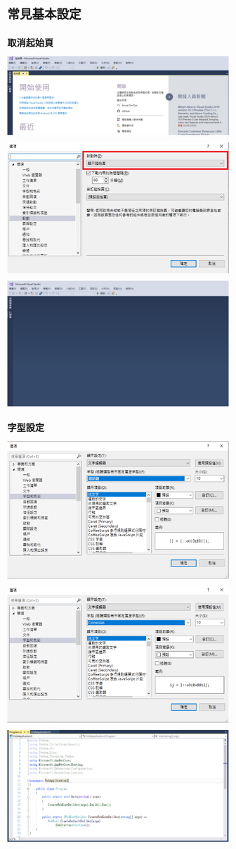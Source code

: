 # 常見基本設定



## 取消起始頁

![](../../.gitbook/assets/image%20%28366%29.png)

![](../../.gitbook/assets/image%20%28402%29.png)

![](../../.gitbook/assets/image%20%28305%29.png)

## 字型設定

![](../../.gitbook/assets/image%20%28291%29.png)

![](../../.gitbook/assets/image%20%28499%29.png)



![](../../.gitbook/assets/image%20%28219%29.png)

